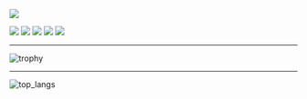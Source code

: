 <!-- ![](https://data14.sticker.fan/20200904/file_2745638_128x128.webp) -->
<!-- ![](https://img.itch.zone/aW1nLzEwNTE5NDMuZ2lm/original/UOzaTJ.gif) -->

![](https://avatars.dicebear.com/api/pixel-art/tiencoffee.svg)

![](https://github-profile-summary-cards.vercel.app/api/cards/profile-details?username=tiencoffee&theme=github_dark)
![](https://github-profile-summary-cards.vercel.app/api/cards/repos-per-language?username=tiencoffee&theme=github_dark)
![](https://github-profile-summary-cards.vercel.app/api/cards/most-commit-language?username=tiencoffee&theme=github_dark)
![](https://github-profile-summary-cards.vercel.app/api/cards/stats?username=tiencoffee&theme=github_dark)
![](https://github-profile-summary-cards.vercel.app/api/cards/productive-time?username=tiencoffee&theme=github_dark)

---

![trophy](https://github-profile-trophy.vercel.app/?username=ryo-ma&no-frame=true&no-bg=true&theme=darkhub)

---

![top_langs](https://github-readme-stats.vercel.app/api/top-langs/?username=tiencoffee&layout=compact&langs_count=10)

<!--
---

![](https://play.pokemonshowdown.com/sprites/ani/raikou.gif)
![](https://play.pokemonshowdown.com/sprites/ani/suicune.gif)
  ![](https://play.pokemonshowdown.com/sprites/ani/entei.gif)

   `Raikou`          `Suicune`           `Entei`

---

![](https://play.pokemonshowdown.com/sprites/ani/palkia.gif)
![](https://play.pokemonshowdown.com/sprites/ani/giratina.gif)
![](https://play.pokemonshowdown.com/sprites/ani/dialga.gif)

      `Palkia`                  `Giratina`                 `Dialga`
-->
